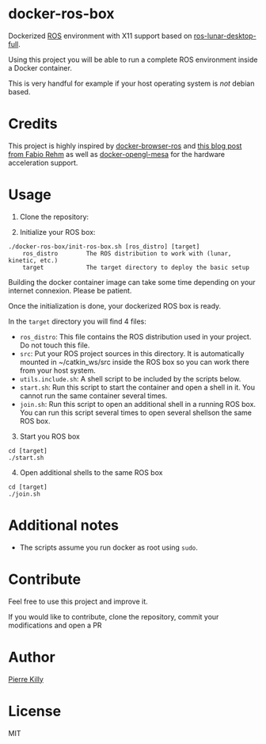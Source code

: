 # docker-ros-box

Dockerized [ROS](http://www.ros.org/) environment with X11 support based on [ros-lunar-desktop-full](https://hub.docker.com/r/osrf/ros/).

Using this project you will be able to run a complete ROS environment inside a Docker container.

This is very handful for example if your host operating system is *not* debian based.


# Credits

This project is highly inspired by [docker-browser-ros](https://github.com/sameersbn/docker-browser-box) and [this blog post from Fabio Rehm](http://fabiorehm.com/blog/2014/09/11/running-gui-apps-with-docker/) as well as [docker-opengl-mesa](https://github.com/thewtex/docker-opengl-mesa) for the hardware acceleration support.


# Usage

1. Clone the repository:

2. Initialize your ROS box:
```
./docker-ros-box/init-ros-box.sh [ros_distro] [target]
    ros_distro        The ROS distribution to work with (lunar, kinetic, etc.)
    target            The target directory to deploy the basic setup
```
Building the docker container image can take some time depending on your internet connexion. Please be patient.

Once the initialization is done, your dockerized ROS box is ready.

In the `target` directory you will find 4 files:

- `ros_distro`: This file contains the ROS distribution used in your project. Do not touch this file.
- `src`: Put your ROS project sources in this directory. It is automatically mounted in ~/catkin_ws/src inside the ROS box so you can work there from your host system.
- `utils.include.sh`: A shell script to be included by the scripts below.
- `start.sh`: Run this script to start the container and open a shell in it. You cannot run the same container several times.
- `join.sh`: Run this script to open an additional shell in a running ROS box. You can run this script several times to open several shellson the same ROS box.

3. Start you ROS box
```
cd [target]
./start.sh
```

4. Open additional shells to the same ROS box
```
cd [target]
./join.sh
```


# Additional notes

- The scripts assume you run docker as root using `sudo`.


# Contribute

Feel free to use this project and improve it.

If you would like to contribute, clone the repository, commit your modifications and open a PR


# Author

[Pierre Killy](https://www.linkedin.com/in/pierrekilly/)


# License

MIT


